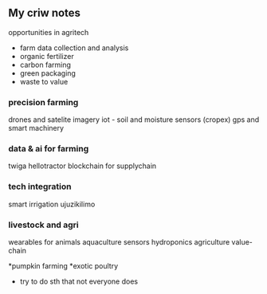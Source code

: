## My criw notes
opportunities in agritech

- farm data collection and analysis
- organic fertilizer
- carbon farming
- green packaging
- waste to value 

### precision farming 
drones and satelite imagery
iot - soil and moisture sensors (cropex)
gps and smart machinery
### data & ai for farming
twiga
hellotractor
blockchain for supplychain
### tech integration
smart irrigation
ujuzikilimo
### livestock and agri
wearables for animals
aquaculture sensors
hydroponics
agriculture value-chain

*pumpkin farming
*exotic poultry
* try to do sth that not everyone does 
